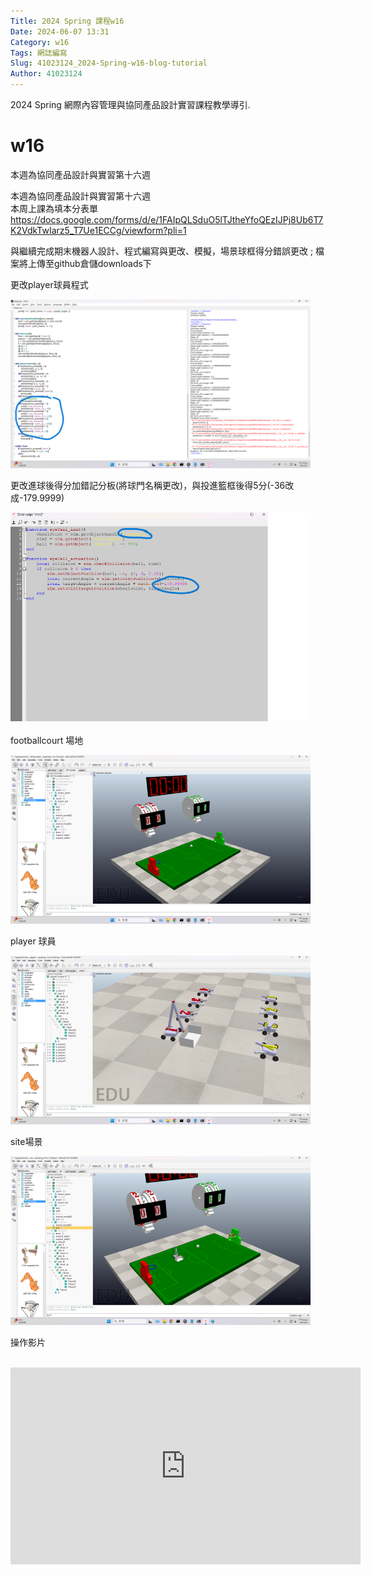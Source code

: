 ```yaml
---
Title: 2024 Spring 課程w16
Date: 2024-06-07 13:31
Category: w16
Tags: 網誌編寫
Slug: 41023124_2024-Spring-w16-blog-tutorial
Author: 41023124
---
```


2024 Spring 網際內容管理與協同產品設計實習課程教學導引.

<!-- PELICAN_END_SUMMARY -->

# w16

本週為協同產品設計與實習第十六週

<p>本週為協同產品設計與實習第十六週<br>本周上課為填本分表單 <a href="https://docs.google.com/forms/d/e/1FAIpQLSduO5lTJtheYfoQEzIJPj8Ub6T7K2VdkTwIarz5_T7Ue1ECCg/viewform?pli=1">https://docs.google.com/forms/d/e/1FAIpQLSduO5lTJtheYfoQEzIJPj8Ub6T7K2VdkTwIarz5_T7Ue1ECCg/viewform?pli=1</a>&nbsp;</p>
<p>與繼續完成期末機器人設計、程式編寫與更改、模擬，場景球框得分錯誤更改 ; 檔案將上傳至github倉儲downloads下</p>
<p>更改player球員程式</p>
<p><img alt="playerpyrewrite" height="270" src="./downloads/0607/playerpyrewrite.png" width="480"></p>
<p>更改進球後得分加錯記分板(將球門名稱更改)，與投進籃框後得5分(-36改成-179.9999)</p>
<p><img alt="" height="334" src="/images/wrongdoor.png" width="480"><br><br>footballcourt 場地</p>
<p><img alt="" height="270" src="/images/footballcourt.png" width="480"></p>
<p>player 球員</p>
<p><img alt="" height="270" src="/images/player.png" width="480"></p>
<p>site場景</p>
<p><img alt="" height="270" src="/images/site.png" width="480"></p>
<p>操作影片<br><br></p>
<p><iframe width="560" height="315" allow="accelerometer; autoplay; clipboard-write; encrypted-media; gyroscope; picture-in-picture; web-share" allowfullscreen="allowfullscreen" frameborder="0" referrerpolicy="strict-origin-when-cross-origin" src="https://www.youtube.com/embed/qX-zUc79-L8?si=cZZueZx-9MpKwHLj" title="YouTube video player"></iframe></p>